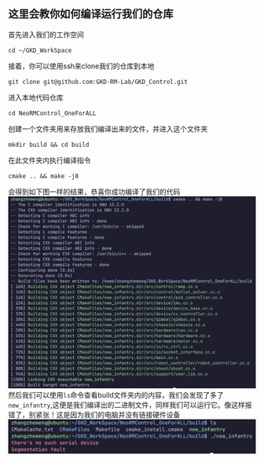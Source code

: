 ## 这里会教你如何编译运行我们的仓库
首先进入我们的工作空间
```
cd ~/GKD_WorkSpace
```
接着，你可以使用ssh来clone我们的仓库到本地
```
git clone git@github.com:GKD-RM-Lab/GKD_Control.git
```
进入本地代码仓库
```
cd NeoRMControl_OneForALL
```
创建一个文件夹用来存放我们编译出来的文件，并进入这个文件夹
```
mkdir build && cd build
```
在此文件夹内执行编译指令
```
cmake .. && make -j8
```
会得到如下图一样的结果，恭喜你成功编译了我们的代码
![cmake](../Images/cmake.png)
然后我们可以使用`ls`命令查看build文件夹内的内容，我们会发现了多了`new_infantry`,这便是我们编译出的二进制文件，同样我们可以运行它。像这样报错了，别紧张！这是因为我们的电脑并没有链接硬件设备
![runnewinfantry](../Images/runnewinfantry.png)


